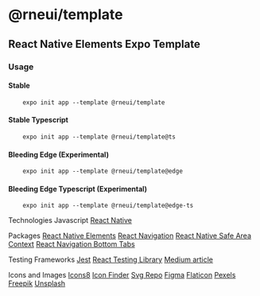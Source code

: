 # @rneui/template

## React Native Elements Expo Template

### Usage

#### Stable

        expo init app --template @rneui/template

#### Stable Typescript

        expo init app --template @rneui/template@ts

#### Bleeding Edge (Experimental)

        expo init app --template @rneui/template@edge

#### Bleeding Edge Typescript (Experimental)

        expo init app --template @rneui/template@edge-ts

Technologies
Javascript
[React Native](https://reactnative.dev/docs/getting-started)

Packages
[React Native Elements](https://reactnativeelements.com/docs/installation)
[React Navigation](https://reactnavigation.org/docs/navigating)
[React Native Safe Area Context](https://www.npmjs.com/package/react-native-safe-area-context)
[React Navigation Bottom Tabs](https://www.npmjs.com/package/@react-navigation/bottom-tabs)

Testing Frameworks
[Jest](https://jestjs.io/docs/getting-started)
[React Testing Library](https://callstack.github.io/react-native-testing-library/docs/getting-started)
[Medium article](https://medium.com/aia-sg-techblog/guide-to-react-native-testing-library-608feadc82df)

Icons and Images
[Icons8](https://icons8.com/)
[Icon Finder](https://www.iconfinder.com/)
[Svg Repo](https://www.svgrepo.com/)
[Figma](https://www.figma.com/)
[Flaticon](https://www.flaticon.com/)
[Pexels](https://www.pexels.com/)
[Freepik](https://www.freepik.com/)
[Unsplash](https://unsplash.com/)
